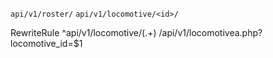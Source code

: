 

`api/v1/roster/`
`api/v1/locomotive/<id>/`


RewriteRule ^api/v1/locomotive/(.+) /api/v1/locomotivea.php?locomotive_id=$1